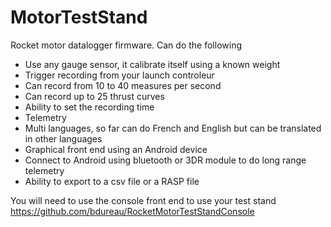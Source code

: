 # MotorTestStand
Rocket motor datalogger firmware.
Can do the following
- Use any gauge sensor, it calibrate itself using a known weight
- Trigger recording from your launch controleur
- Can record from 10 to 40 measures per second
- Can record up to 25 thrust curves
- Ability to set the recording time
- Telemetry
- Multi languages, so far can do French and English but can be translated in other languages 
- Graphical front end using an Android device
- Connect to Android using bluetooth or 3DR module to do long range telemetry
- Ability to export to a csv file or a RASP file

You will need to use the console front end to use your test stand
https://github.com/bdureau/RocketMotorTestStandConsole
